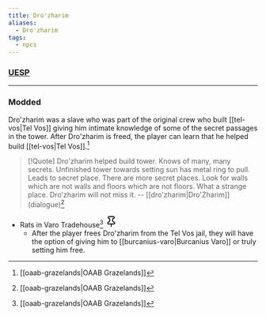 ```yaml
---
title: Dro'zharim
aliases:
  - Dro'zharim
tags:
  - npcs
---
```

### [UESP](https://en.uesp.net/wiki/Morrowind:Tel_Vos#Dro.27zharim)

***
### Modded
Dro'zharim was a slave who was part of the original crew who built [[tel-vos|Tel Vos]] giving him intimate knowledge of some of the secret passages in the tower. After Dro'zharim is freed, the player can learn that he helped build [[tel-vos|Tel Vos]].[^1]

> [!Quote]
> Dro'zharim helped build tower. Knows of many, many secrets. Unfinished tower towards setting sun has metal ring to pull. Leads to secret place. There are more secret places. Look for walls which are not walls and floors which are not floors. What a strange place. Dro'zharim will not miss it.
> -- [[dro'zharim|Dro'Zharim]] (dialogue)[^1]
* Rats in Varo Tradehouse[^1] <svg xmlns="http://www.w3.org/2000/svg" width="24" height="24" viewBox="0 0 24 24" fill="none" stroke="currentColor" stroke-width="2" stroke-linecap="round" stroke-linejoin="round" class="lucide lucide-pin"><path d="M12 17v5"/><path d="M9 10.76a2 2 0 0 1-1.11 1.79l-1.78.9A2 2 0 0 0 5 15.24V16a1 1 0 0 0 1 1h12a1 1 0 0 0 1-1v-.76a2 2 0 0 0-1.11-1.79l-1.78-.9A2 2 0 0 1 15 10.76V7a1 1 0 0 1 1-1 2 2 0 0 0 0-4H8a2 2 0 0 0 0 4 1 1 0 0 1 1 1z"/></svg>
	* After the player frees Dro'zharim from the Tel Vos jail, they will have the option of giving him to [[burcanius-varo|Burcanius Varo]] or truly setting him free.

[^1]: [[oaab-grazelands|OAAB Grazelands]]